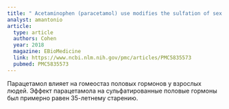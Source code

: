 ```yaml
---
title: " Acetaminophen (paracetamol) use modifies the sulfation of sex hormones"
analyst: amantonio
article:
  type: article
  authors: Cohen
  year: 2018
  magazine: EBioMedicine
  link: https://www.ncbi.nlm.nih.gov/pmc/articles/PMC5835573
  pubmed: PMC5835573
---
```


Парацетамол влияет на гомеостаз половых гормонов у взрослых людей. Эффект парацетамола на сульфатированные половые гормоны был примерно равен 35-летнему старению.
